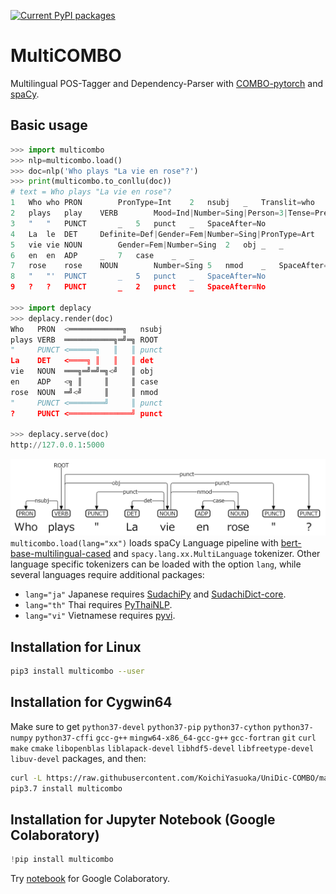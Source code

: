 [![Current PyPI packages](https://badge.fury.io/py/multicombo.svg)](https://pypi.org/project/multicombo/)

# MultiCOMBO

Multilingual POS-Tagger and Dependency-Parser with [COMBO-pytorch](https://gitlab.clarin-pl.eu/syntactic-tools/combo) and [spaCy](https://spacy.io).

## Basic usage

```py
>>> import multicombo
>>> nlp=multicombo.load()
>>> doc=nlp('Who plays "La vie en rose"?')
>>> print(multicombo.to_conllu(doc))
# text = Who plays "La vie en rose"?
1	Who	who	PRON		PronType=Int	2	nsubj	_	Translit=who
2	plays	play	VERB		Mood=Ind|Number=Sing|Person=3|Tense=Pres|VerbForm=Fin	0	root	_	_
3	"	"	PUNCT		_	5	punct	_	SpaceAfter=No
4	La	le	DET		Definite=Def|Gender=Fem|Number=Sing|PronType=Art	5	det	_	Translit=la
5	vie	vie	NOUN		Gender=Fem|Number=Sing	2	obj	_	_
6	en	en	ADP		_	7	case	_	_
7	rose	rose	NOUN		Number=Sing	5	nmod	_	SpaceAfter=No
8	"	"'	PUNCT		_	5	punct	_	SpaceAfter=No
9	?	?	PUNCT		_	2	punct	_	SpaceAfter=No

>>> import deplacy
>>> deplacy.render(doc)
Who   PRON  <════════════╗   nsubj
plays VERB  ═══════════╗═╝═╗ ROOT
"     PUNCT <══════╗   ║   ║ punct
La    DET   <════╗ ║   ║   ║ det
vie   NOUN  ═══╗═╝═╝═╗<╝   ║ obj
en    ADP   <╗ ║     ║     ║ case
rose  NOUN  ═╝<╝     ║     ║ nmod
"     PUNCT <════════╝     ║ punct
?     PUNCT <══════════════╝ punct

>>> deplacy.serve(doc)
http://127.0.0.1:5000
```
![trial.svg](https://raw.githubusercontent.com/KoichiYasuoka/MultiCOMBO/main/trial.png)
`multicombo.load(lang="xx")` loads spaCy Language pipeline with [bert-base-multilingual-cased](https://huggingface.co/bert-base-multilingual-cased) and `spacy.lang.xx.MultiLanguage` tokenizer. Other language specific tokenizers can be loaded with the option `lang`, while several languages require additional packages:
* `lang="ja"` Japanese requires [SudachiPy](https://pypi.org/project/SudachiPy/) and [SudachiDict-core](https://pypi.org/project/SudachiDict-core/).
* `lang="th"` Thai requires [PyThaiNLP](https://pypi.org/project/pythainlp/).
* `lang="vi"` Vietnamese requires [pyvi](https://pypi.org/project/pyvi/).

## Installation for Linux

```sh
pip3 install multicombo --user
```

## Installation for Cygwin64

Make sure to get `python37-devel` `python37-pip` `python37-cython` `python37-numpy` `python37-cffi` `gcc-g++` `mingw64-x86_64-gcc-g++` `gcc-fortran` `git` `curl` `make` `cmake` `libopenblas` `liblapack-devel` `libhdf5-devel` `libfreetype-devel` `libuv-devel` packages, and then:
```sh
curl -L https://raw.githubusercontent.com/KoichiYasuoka/UniDic-COMBO/master/cygwin64.sh | sh
pip3.7 install multicombo
```

## Installation for Jupyter Notebook (Google Colaboratory)

```py
!pip install multicombo
```

Try [notebook](https://colab.research.google.com/github/KoichiYasuoka/MultiCOMBO/blob/main/multicombo.ipynb) for Google Colaboratory.

